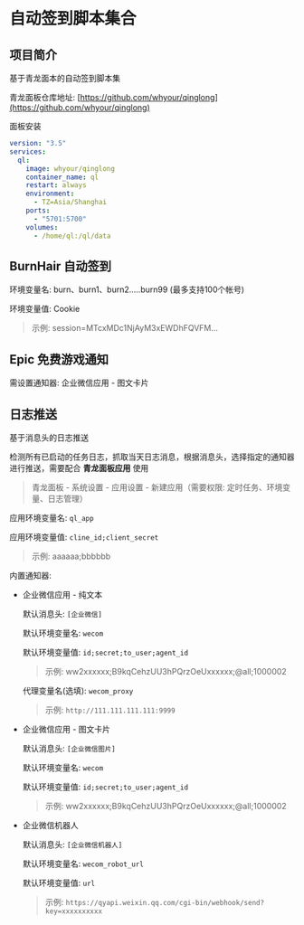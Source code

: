 # 自动签到脚本集合

## 项目简介

基于青龙面本的自动签到脚本集

青龙面板仓库地址: [https://github.com/whyour/qinglong](https://github.com/whyour/qinglong)

面板安装

```yaml
version: "3.5"
services:
  ql:
    image: whyour/qinglong
    container_name: ql
    restart: always
    environment:
      - TZ=Asia/Shanghai
    ports:
      - "5701:5700"
    volumes:
      - /home/ql:/ql/data
```

## BurnHair 自动签到

环境变量名: burn、burn1、burn2.....burn99 (最多支持100个帐号)

环境变量值: Cookie

> 示例: session=MTcxMDc1NjAyM3xEWDhFQVFM...

## Epic 免费游戏通知

需设置通知器: 企业微信应用 - 图文卡片

## 日志推送

基于消息头的日志推送

检测所有已启动的任务日志，抓取当天日志消息，根据消息头，选择指定的通知器进行推送，需要配合 **青龙面板应用** 使用

> 青龙面板 - 系统设置 - 应用设置 - 新建应用（需要权限: 定时任务、环境变量、日志管理）

应用环境变量名: `ql_app`

应用环境变量值: `cline_id;client_secret`

> 示例: aaaaaa;bbbbbb

内置通知器:

- 企业微信应用 - 纯文本

  默认消息头: `[企业微信]`

  默认环境变量名: `wecom`

  默认环境变量值: `id;secret;to_user;agent_id`

  > 示例:  ww2xxxxxx;B9kqCehzUU3hPQrzOeUxxxxxx;@all;1000002

  代理变量名(选填): `wecom_proxy`

  > 示例: `http://111.111.111.111:9999`

- 企业微信应用 - 图文卡片

  默认消息头: `[企业微信图片]`

  默认环境变量名: `wecom`

  默认环境变量值: `id;secret;to_user;agent_id`

  > 示例:  ww2xxxxxx;B9kqCehzUU3hPQrzOeUxxxxxx;@all;1000002

- 企业微信机器人

  默认消息头: `[企业微信机器人]`

  默认环境变量名: `wecom_robot_url`

  默认环境变量值: `url` 

  > 示例:  `https://qyapi.weixin.qq.com/cgi-bin/webhook/send?key=xxxxxxxxxx`

  